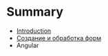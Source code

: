 # Summary

* [Introduction](README.md)
* [Создание и обработка форм](sozdanie_i_obrabotki_form.md)
* Angular

